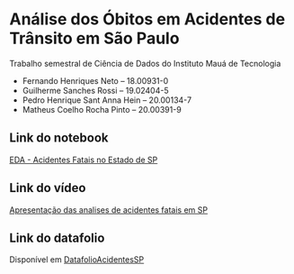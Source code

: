 # Análise dos Óbitos em Acidentes de Trânsito em São Paulo
Trabalho semestral de Ciência de Dados do Instituto Mauá de Tecnologia
- Fernando Henriques Neto – 18.00931-0
- Guilherme Sanches Rossi – 19.02404-5
- Pedro Henrique Sant Anna Hein – 20.00134-7
- Matheus Coelho Rocha Pinto – 20.00391-9
## Link do notebook
[EDA - Acidentes Fatais no Estado de SP](https://colab.research.google.com/drive/1eBFmKLC0u8m2B3IMQ4IEhNE0mwFQGg6H?usp=sharing)
## Link do vídeo
[Apresentação das analises de acidentes fatais em SP](https://youtu.be/pRjwdAtl5Ks)
## Link do datafolio
Disponível em [DatafolioAcidentesSP](https://github.com/PedroHein/ECM-514_EDA_AcidentesSP/blob/main/Datafolio_AcidentesFataisSP.pdf)
